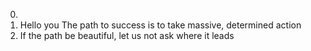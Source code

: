 0. <o>
1. Hello you
The path to success is to take massive, determined action
3. If the path be beautiful, let us not ask where it leads
